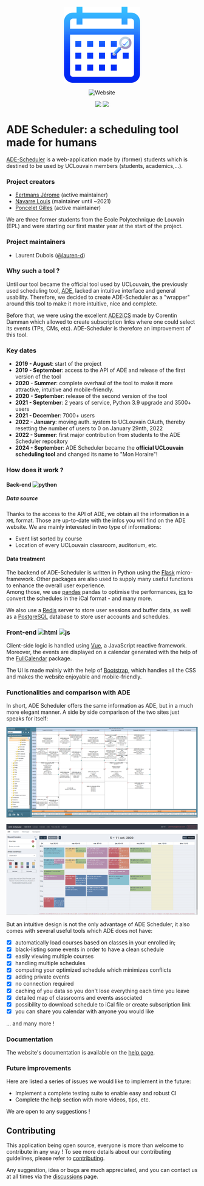 <p align="center">
  <img src="static/img/ade_scheduler_icon.png" width="200" height="200"> </img>
</p>
<p align="center">
    <img alt="Website" src="https://img.shields.io/website?down_color=red&down_message=offline&label=Status%20&style=for-the-badge&up_color=green&up_message=online&url=https%3A%2F%2Fmonhoraire.uclouvain.be">
</p>
<p align="center">
<img src="https://img.shields.io/endpoint?url=https://monhoraire.uclouvain.be/api/shield/user">
<img src="https://img.shields.io/endpoint?url=https://monhoraire.uclouvain.be/api/shield/schedule">
</p>

# ADE Scheduler: a scheduling tool made for humans

[ADE-Scheduler](https://ade-scheduler.info.ucl.ac.be/) is a web-application made by (former) students which is destined to be used by UCLouvain members (students, academics,...).

### Project creators

- [Eertmans Jérome](https://www.linkedin.com/in/j%C3%A9rome-eertmans-130ab1130/) (active maintainer)
- [Navarre Louis](https://www.linkedin.com/in/louis-navarre-36b78b143/) (maintainer until ~2021)
- [Poncelet Gilles](https://www.linkedin.com/in/gilles-poncelet-020442195/) (active maintainer)

We are three former students from the Ecole Polytechnique de Louvain (EPL) and were starting our first master year at the start of the project.

### Project maintainers

- Laurent Dubois ([@lauren-d](https://github.com/lauren-d))

### Why such a tool ?

Until our tool became the official tool used by UCLouvain, the previously used scheduling tool, [ADE](http://horaire.uclouvain.be/direct/), lacked an intuitive interface and general usability. Therefore, we decided to create ADE-Scheduler as a "wrapper" around this tool to make it more intuitive, nice and complete.

Before that, we were using the excellent [ADE2ICS](https://github.com/cdamman/UCL2ICS) made by Corentin Damman which allowed to create subscription links where one could select its events (TPs, CMs, etc). ADE-Scheduler is therefore an improvement of this tool.

### Key dates

- **2019 - August**: start of the project
- **2019 - September**: access to the API of ADE and release of the first version of the tool
- **2020 - Summer**: complete overhaul of the tool to make it more attractive, intuitive and mobile-friendly.
- **2020 - September**: release of the second version of the tool
- **2021 - September**: 2 years of service, Python 3.9 upgrade and 3500+ users
- **2021 - December**: 7000+ users
- **2022 - January**: moving auth. system to UCLouvain OAuth, thereby resetting the number of users to 0 on January 29nth, 2022
- **2022 - Summer**: first major contribution from students to the ADE Scheduler repository
- **2024 - September**: ADE Scheduler became the **official UCLouvain scheduling tool** and changed its name to "Mon Horaire"!

### How does it work ?

#### Back-end <img src="https://upload.wikimedia.org/wikipedia/commons/thumb/c/c3/Python-logo-notext.svg/1024px-Python-logo-notext.svg.png" alt="python" width="20" height="20"></img>

##### Data source

Thanks to the access to the API of ADE, we obtain all the information in a `XML` format. Those are up-to-date with the infos you will find on the ADE website. We are mainly interested in two type of informations:

- Event list sorted by course
- Location of every UCLouvain classroom, auditorium, etc.

#### Data treatment

The backend of ADE-Scheduler is written in Python using the [Flask](https://flask.palletsprojects.com/en/1.1.x/) micro-framework. Other packages are also used to supply many useful functions to enhance the overall user experience.\
Among those, we use [pandas](https://pandas.pydata.org/) pandas to optimise the performances, [ics](https://pypi.org/project/ics/) to convert the schedules in the iCal format - and many more.

We also use a [Redis](https://redis.io) server to store user sessions and buffer data, as well as a [PostgreSQL](https://www.postgresql.org/) database to store user accounts and schedules.

### Front-end <img src="https://www.w3.org/html/logo/downloads/HTML5_Badge_512.png" alt="html" width="20" height="20"></img> <img src="https://i1.wp.com/www.thekitchencrew.com/wp-content/uploads/2016/03/js-logo.png?fit=500%2C500" alt="js" width="20" height="20"></img>

Client-side logic is handled using [Vue](https://vuejs.org/), a JavaScript reactive framework. Moreover, the events are displayed on a calendar generated with the help of the [FullCalendar](https://fullcalendar.io) package.

The UI is made mainly with the help of [Bootstrap](https://getbootstrap.com/), which handles all the CSS and makes the website enjoyable and mobile-friendly.

### Functionalities and comparison with ADE

In short, ADE Scheduler offers the same information as ADE, but in a much
more elegant manner. A side by side comparison of the two sites just
speaks for itself:

![](static/img/ade_official_side_by_side.png)

![](static/img/ade_scheduler_side_by_side.png)

But an intuitive design is not the only advantage of ADE Scheduler, it also
comes with several useful tools which ADE does not have:

- [x] automatically load courses based on classes in your enrolled in;
- [x] black-listing some events in order to have a clean schedule
- [x] easily viewing multiple courses
- [x] handling multiple schedules
- [x] computing your optimized schedule which minimizes conflicts
- [x] adding private events
- [x] no connection required
- [x] caching of you data so you don't lose everything each time you leave
- [x] detailed map of classrooms and events associated
- [x] possibility to download schedule to iCal file or create subscription link
- [x] you can share you calendar with anyone you would like

... and many more !

### Documentation

The website's documentation is available on the [help page](monhoraire.uclouvain.be/help).

### Future improvements

Here are listed a series of issues we would like to implement in the future:

- Implement a complete testing suite to enable easy and robust CI
- Complete the help section with more videos, tips, etc.

We are open to any suggestions !

## Contributing

This application being open source, everyone is more than welcome to contribute in any way !
To see more details about our contributing guidelines, please refer to [contributing](/CONTRIBUTING.md).

Any suggestion, idea or bugs are much appreciated,
and you can contact us at all times via the
[discussions](https://github.com/ADE-Scheduler/ADE-Scheduler/discussions) page.
